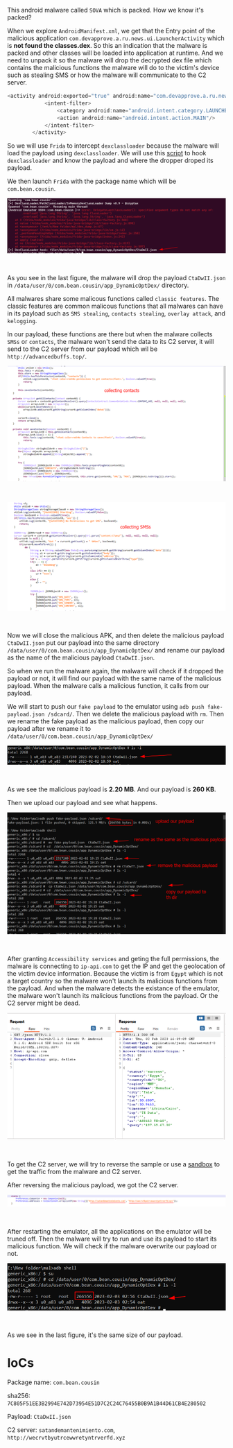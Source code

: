 This android malware called `SOVA` which is packed. How we know it's packed?

When we explore `AndroidManifest.xml`, we get that the Entry point of the malicious application `com.devapprove.a.ru.news.ui.LauncherActivity` which is **not found the classes.dex**. So this an indication that the malware is packed and other classes will be loaded into application at runtime. And we need to unpack it so the malware will drop the decrypted dex file which contains the malicious functions the malware will do to the victim's device such as stealing SMS or how the malware will communicate to the C2 server.

```java
<activity android:exported="true" android:name="com.devapprove.a.ru.news.ui.LauncherActivity" android:theme="@android:style/Theme.Translucent.NoTitleBar.Fullscreen">
            <intent-filter>
                <category android:name="android.intent.category.LAUNCHER"/>
                <action android:name="android.intent.action.MAIN"/>
            </intent-filter>
        </activity>
```


So we will use `Frida` to intercept `dexclassloader` because the malware will load the payload using `dexclassloader`. We will use this [script](https://github.com/cryptax/misc-code/blob/master/frida_hooks/dex-dump.js) to hook `dexclassloader` and know the payload and where the dropper droped its payload.

We then launch `Frida` with the package name which will be `com.bean.cousin`.

<p align="center">
  <img src="1.png" />
</p>
<br>

As you see in the last figure, the malware will drop the payload `CtaDwII.json` in `/data/user/0/com.bean.cousin/app_DynamicOptDex/` directory. 

All malwares share some malicous functions called `classic features`. The classic features are common malicous functions that all malwares can have in its payload such as `SMS stealing`, `contacts stealing`, `overlay attack`, and `kelogging`.

In our payload, these functions are there but when the malware collects `SMSs` or `contacts`, the malware won't send the data to its C2 server, it will send to the C2 server from our payload which wil be `http://advancedbuffs.top/`. 

<p align="center">
  <img src="6.png" />
</p>
<br>

<p align="center">
  <img src="7.png" />
</p>
<br>


Now we will close the malicious APK, and then delete the malicious payload `CtaDwII.json` put our payload into the same directory `/data/user/0/com.bean.cousin/app_DynamicOptDex/` and rename our payload as the name of the malicious payload `CtaDwII.json`. 

So when we run the malware again, the malware will check if it dropped the payload or not, it will find our payload with the same name of the malicious payload. When the malware calls a malicious function, it calls from our payload.

We will start to push our `fake payload` to the emulator using `adb push fake-payload.json /sdcard/`. Then we delete the malicious payload with `rm`. Then we rename the fake payload as the malicious payload, then copy our payload after we rename it to  `/data/user/0/com.bean.cousin/app_DynamicOptDex/`

<p align="center">
  <img src="2.png" />
</p>
<br>

As we see the malicious payload is **2.20 MB**. And our payload is **260 KB**.

Then we upload our payload and see what happens.

<p align="center">
  <img src="3.png" />
</p>
<br>


After granting `Accessibility services` and geting the full permissions, the malware is connecting to `ip-api.com` to get the IP and get the geolocation of the victim device information. Because the victim is from `Egypt` which is not a target country so the malware won't launch its malicious functions from the payload. And when the malware detects the existance of the emulator, the malware won't launch its malicious functions from the payload. Or the C2 server might be dead.

<p align="center">
  <img src="4.png" />
</p>
<br>

To get the C2 server, we will try to reverse the sample or use a [sandbox](https://tria.ge/220812-jen4nschf5) to get the traffic from the malware and C2 server.

After reversing the malicious payload, we got the C2 server.

<p align="center">
  <img src="5.png" />
</p>
<br>

After restarting the emulator, all the applications on the emulator will be truned off. Then the malware will try to run and use its payload to start its malicious function. We will check if the malware overwrite our payload or not.  

<p align="center">
  <img src="8.png" />
</p>
<br>

As we see in the last figure, it's the same size of our payload.



# IoCs

Package name: `com.bean.cousin`

sha256: `7C805F51EE3B2994E742D73954E51D7C2C24C76455B0B9A1B44D61CB4E280502`

Payload: `CtaDwII.json`

C2 server: `satandemantenimiento.com`, `http://wecrvtbyutrcewwretyntrverfd.xyz`










